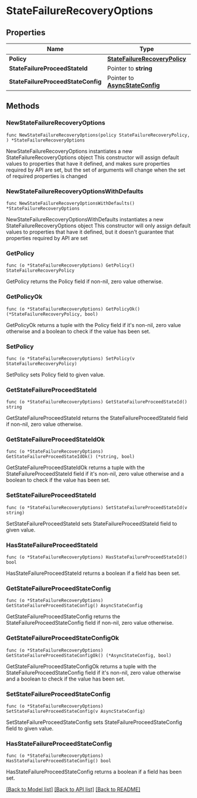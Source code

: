 # StateFailureRecoveryOptions

## Properties

Name | Type | Description | Notes
------------ | ------------- | ------------- | -------------
**Policy** | [**StateFailureRecoveryPolicy**](StateFailureRecoveryPolicy.md) |  | 
**StateFailureProceedStateId** | Pointer to **string** |  | [optional] 
**StateFailureProceedStateConfig** | Pointer to [**AsyncStateConfig**](AsyncStateConfig.md) |  | [optional] 

## Methods

### NewStateFailureRecoveryOptions

`func NewStateFailureRecoveryOptions(policy StateFailureRecoveryPolicy, ) *StateFailureRecoveryOptions`

NewStateFailureRecoveryOptions instantiates a new StateFailureRecoveryOptions object
This constructor will assign default values to properties that have it defined,
and makes sure properties required by API are set, but the set of arguments
will change when the set of required properties is changed

### NewStateFailureRecoveryOptionsWithDefaults

`func NewStateFailureRecoveryOptionsWithDefaults() *StateFailureRecoveryOptions`

NewStateFailureRecoveryOptionsWithDefaults instantiates a new StateFailureRecoveryOptions object
This constructor will only assign default values to properties that have it defined,
but it doesn't guarantee that properties required by API are set

### GetPolicy

`func (o *StateFailureRecoveryOptions) GetPolicy() StateFailureRecoveryPolicy`

GetPolicy returns the Policy field if non-nil, zero value otherwise.

### GetPolicyOk

`func (o *StateFailureRecoveryOptions) GetPolicyOk() (*StateFailureRecoveryPolicy, bool)`

GetPolicyOk returns a tuple with the Policy field if it's non-nil, zero value otherwise
and a boolean to check if the value has been set.

### SetPolicy

`func (o *StateFailureRecoveryOptions) SetPolicy(v StateFailureRecoveryPolicy)`

SetPolicy sets Policy field to given value.


### GetStateFailureProceedStateId

`func (o *StateFailureRecoveryOptions) GetStateFailureProceedStateId() string`

GetStateFailureProceedStateId returns the StateFailureProceedStateId field if non-nil, zero value otherwise.

### GetStateFailureProceedStateIdOk

`func (o *StateFailureRecoveryOptions) GetStateFailureProceedStateIdOk() (*string, bool)`

GetStateFailureProceedStateIdOk returns a tuple with the StateFailureProceedStateId field if it's non-nil, zero value otherwise
and a boolean to check if the value has been set.

### SetStateFailureProceedStateId

`func (o *StateFailureRecoveryOptions) SetStateFailureProceedStateId(v string)`

SetStateFailureProceedStateId sets StateFailureProceedStateId field to given value.

### HasStateFailureProceedStateId

`func (o *StateFailureRecoveryOptions) HasStateFailureProceedStateId() bool`

HasStateFailureProceedStateId returns a boolean if a field has been set.

### GetStateFailureProceedStateConfig

`func (o *StateFailureRecoveryOptions) GetStateFailureProceedStateConfig() AsyncStateConfig`

GetStateFailureProceedStateConfig returns the StateFailureProceedStateConfig field if non-nil, zero value otherwise.

### GetStateFailureProceedStateConfigOk

`func (o *StateFailureRecoveryOptions) GetStateFailureProceedStateConfigOk() (*AsyncStateConfig, bool)`

GetStateFailureProceedStateConfigOk returns a tuple with the StateFailureProceedStateConfig field if it's non-nil, zero value otherwise
and a boolean to check if the value has been set.

### SetStateFailureProceedStateConfig

`func (o *StateFailureRecoveryOptions) SetStateFailureProceedStateConfig(v AsyncStateConfig)`

SetStateFailureProceedStateConfig sets StateFailureProceedStateConfig field to given value.

### HasStateFailureProceedStateConfig

`func (o *StateFailureRecoveryOptions) HasStateFailureProceedStateConfig() bool`

HasStateFailureProceedStateConfig returns a boolean if a field has been set.


[[Back to Model list]](../README.md#documentation-for-models) [[Back to API list]](../README.md#documentation-for-api-endpoints) [[Back to README]](../README.md)


